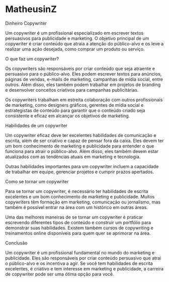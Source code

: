 # MatheusinZ
Dinheiro 
 Copywriter

Um copywriter é um profissional especializado em escrever textos persuasivos para publicidade e marketing. O objetivo principal de um copywriter é criar conteúdo que atraia a atenção do público-alvo e os leve a realizar uma ação desejada, como comprar um produto ou serviço.

O que faz um copywriter?

Os copywriters são responsáveis por criar conteúdo que seja atraente e persuasivo para o público-alvo. Eles podem escrever textos para anúncios, páginas de vendas, e-mails de marketing, campanhas de mídia social, entre outros. Além disso, eles também podem trabalhar em projetos de branding e desenvolver conceitos criativos para campanhas publicitárias.

Os copywriters trabalham em estreita colaboração com outros profissionais de marketing, como designers gráficos, gerentes de mídia social e estrategistas de conteúdo para garantir que o conteúdo criado seja consistente e eficaz em alcançar os objetivos de marketing.

Habilidades de um copywriter

Um copywriter eficaz deve ter excelentes habilidades de comunicação e escrita, além de ser criativo e capaz de pensar fora da caixa. Eles devem ter um bom conhecimento de marketing e publicidade para entender o que funciona para atrair o público-alvo. Além disso, eles também devem estar atualizados com as tendências atuais em marketing e tecnologia.

Outras habilidades importantes para um copywriter incluem a capacidade de trabalhar em equipe, gerenciar projetos e cumprir prazos apertados.

Como se tornar um copywriter

Para se tornar um copywriter, é necessário ter habilidades de escrita excelentes e um bom conhecimento de marketing e publicidade. Muitos copywriters têm formação em marketing, comunicação ou jornalismo, mas também é possível entrar na área com um histórico em outras áreas.

Uma das melhores maneiras de se tornar um copywriter é praticar escrevendo diferentes tipos de conteúdo e construir um portfólio para demonstrar suas habilidades. Existem também cursos de copywriting e treinamentos online disponíveis para quem quer se aprimorar na área.

Conclusão

Um copywriter é um profissional fundamental no mundo do marketing e publicidade. Eles são responsáveis por criar conteúdo persuasivo que atrai o público-alvo e os incentiva a agir. Se você tem habilidades de escrita excelentes, é criativo e tem interesse em marketing e publicidade, a carreira de copywriter pode ser uma ótima opção para você.
